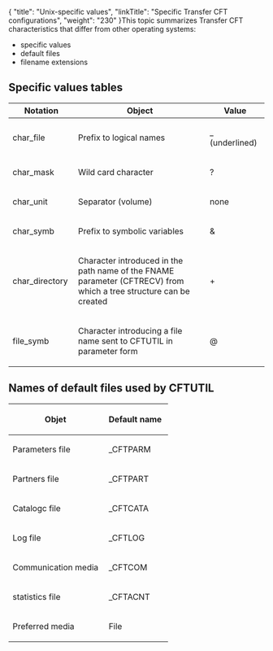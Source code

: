 {
    "title": "Unix-specific  values",
    "linkTitle": "Specific Transfer CFT configurations",
    "weight": "230"
}This topic summarizes <span class="mc-variable axway_variables.Component_Short_Name variable">Transfer CFT</span> characteristics that differ from
other operating systems:

-   specific values
-   default files
-   filename extensions

## Specific values tables

<table>
   <thead>
      <tr>
<th class="HeadE-Column1-Header1">Notation         </th>
<th class="HeadE-Column1-Header1">Object         </th>
<th class="HeadD-Column1-Header1">Value         </th>
      </tr>
   </thead>
   <tbody>
      <tr>
         <td><p>char_file </p>         </td>
         <td><p>Prefix to logical names </p>         </td>
         <td><p>_ (underlined) </p>         </td>
      </tr>
      <tr>
         <td><p>char_mask </p>         </td>
         <td><p>Wild card character </p>         </td>
         <td><p>? </p>         </td>
      </tr>
      <tr>
         <td><p>char_unit </p>         </td>
         <td><p>Separator (volume) </p>         </td>
         <td><p>none </p>         </td>
      </tr>
      <tr>
         <td><p>char_symb </p>         </td>
         <td><p>Prefix to symbolic variables </p>         </td>
         <td><p>&amp; </p>         </td>
      </tr>
      <tr>
         <td><p>char_directory </p>         </td>
         <td><p>Character introduced in the path name of the FNAME parameter
(CFTRECV) from which a tree structure can be created </p>         </td>
         <td><p>+ </p>         </td>
      </tr>
      <tr>
         <td><p>file_symb </p>         </td>
         <td><p>Character introducing a file name sent to CFTUTIL in parameter
form </p>         </td>
         <td><p>@ </p>         </td>
      </tr>
   </tbody>
</table>

## Names of default files used by CFTUTIL

<table>
   <thead>
      <tr>
<th class="HeadE-Column1-Header1"><p><strong>Objet</strong> </p>         </th>
<th class="HeadD-Column1-Header1"><p><span style="font-weight: bold;">Default name</span> </p>         </th>
      </tr>
   </thead>
   <tbody>
      <tr>
         <td><p>Parameters file </p>         </td>
         <td><p>_CFTPARM </p>         </td>
      </tr>
      <tr>
         <td><p>Partners file </p>         </td>
         <td><p>_CFTPART </p>         </td>
      </tr>
      <tr>
         <td><p>Catalogc file </p>         </td>
         <td><p>_CFTCATA </p>         </td>
      </tr>
      <tr>
         <td><p>Log file </p>         </td>
         <td><p>_CFTLOG </p>         </td>
      </tr>
      <tr>
         <td><p>Communication media </p>         </td>
         <td><p>_CFTCOM  </p>         </td>
      </tr>
      <tr>
         <td><p>statistics file </p>         </td>
         <td><p>_CFTACNT </p>         </td>
      </tr>
      <tr>
         <td><p>Preferred media </p>         </td>
         <td><p>File </p>         </td>
      </tr>
   </tbody>
</table>

